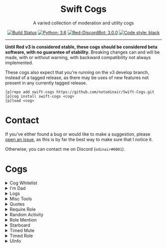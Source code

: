 <h1 align="center">Swift Cogs</h1>
<p align="center">A varied collection of moderation and utility cogs</p>
<p align="center">
  <a href="https://circleci.com/gh/notodinair/Swift-Cogs"><img alt="Build Status" src="https://img.shields.io/circleci/project/github/notodinair/Swift-Cogs.svg?style=flat-square" /></a>
  <a href="https://python.org/"><img alt="Python: 3.6" src="https://img.shields.io/badge/python-3.6-blue.svg?style=flat-square" /></a>
  <a href="https://github.com/Cog-Creators/Red-DiscordBot/tree/V3/develop"><img alt="Red-DiscordBot: 3.0.0" src="https://img.shields.io/badge/red--discordbot-3.0.0-red.svg?style=flat-square" /></a>
  <a href="https://github.com/ambv/black"><img alt="Code style: black" src="https://img.shields.io/badge/code%20style-black-000000.svg?style=flat-square"></a>
</p>

----

**Until Red v3 is considered stable, these cogs should be considered beta software, with no guarantee of stability.**
Breaking changes can and will be made, with or without warning, with backward compatibility not always implemented.

These cogs also expect that you're running on the v3 develop branch, instead of a tagged release,
as there may be uses of new features not present in any currently tagged release.

```
[p]repo add swift-cogs https://github.com/notodinair/Swift-Cogs.git
[p]cog install swift-cogs <cog>
[p]load <cog>
```

# Contact

If you've either found a bug or would like to make a suggestion, please [open an issue](https://github.com/notodinair/Swift-Cogs/issues/new),
as this is by far the best way to make sure that I notice it.

Otherwise, you can contact me on Discord (`odinair#0001`).

<!--
the following cog list is generated by 'swift_libs/scripts/gen_readme',
and any manual changes made past the 'Cogs' header line will be removed when regenerating
this cog list. to update a cog description, edit the `description` field of the cog's info.json file
and regenerate this cog list afterwards
-->
# Cogs

<details>
<summary>Cog Whitelist</summary>

Require a per-server whitelist from the bot owner to use specified cogs

### Install Cog

```
[p]cog install swift-cogs cogwhitelist
[p]load cogwhitelist
```
</details>

<details>
<summary>I'm Dad</summary>

High quality dad jokes.

This was a dumb cog I made in about 10 minutes for a silly joke. You definitely don't want to use this.

### Install Cog

```
[p]cog install swift-cogs imdad
[p]load imdad
```
</details>

<details>
<summary>Logs</summary>

Log anything and everything that happens in your Discord guild.

Inspired by Paddo's Grenzpolizei, created for more fine-tuned control of what and how data gets logged.

### Install Cog

```
[p]cog install swift-cogs logs
[p]load logs
```
</details>

<details>
<summary>Misc Tools</summary>

A collection of small utilities that don't fit in any other cog, and don't necessarily warrant their own specialized cog.

### Requirements

- tabulate

### Install Cog

```
[p]cog install swift-cogs misctools
[p]load misctools
```
</details>

<details>
<summary>Quotes</summary>

Save and retrieve quotes

### Install Cog

```
[p]cog install swift-cogs quotes
[p]load quotes
```
</details>

<details>
<summary>Require Role</summary>

Allow and disallow users to use a bot's commands based on per-guild roles

### Install Cog

```
[p]cog install swift-cogs requirerole
[p]load requirerole
```
</details>

<details>
<summary>Random Activity</summary>

Random bot playing statuses.

Due to how this cog works, manually set activity statuses and statuses set by other cogs are not respected, and will be overwritten

### Install Cog

```
[p]cog install swift-cogs rndactivity
[p]load rndactivity
```
</details>

<details>
<summary>Role Mention</summary>

Quickly mention a role, without allowing your average Joe to mention it.

This cog has yet to be extensively tested.

### Requirements

- tabulate

### Install Cog

```
[p]cog install swift-cogs rolemention
[p]load rolemention
```
</details>

<details>
<summary>Starboard</summary>

It's almost like channel pins, but with stars, and more democracy. (democracy not guaranteed)

This cog may use a fair amount of memory, due to the various internal caches.

### Requirements

- tabulate

### Install Cog

```
[p]cog install swift-cogs starboard
[p]load starboard
```
</details>

<details>
<summary>Timed Mute</summary>

Mute users for a set amount of time.
This cog requires my Timed Role cog.

### Requirements

- [timedrole](https://github.com/notodinair/Swift-Cogs)

### Install Cog

```
[p]cog install swift-cogs timedmute
[p]load timedmute
```
</details>

<details>
<summary>Timed Role</summary>

Add timed roles to users

### Install Cog

```
[p]cog install swift-cogs timedrole
[p]load timedrole
```
</details>

<details>
<summary>UInfo</summary>

Yet another [p]userinfo variation

### Install Cog

```
[p]cog install swift-cogs uinfo
[p]load uinfo
```
</details>